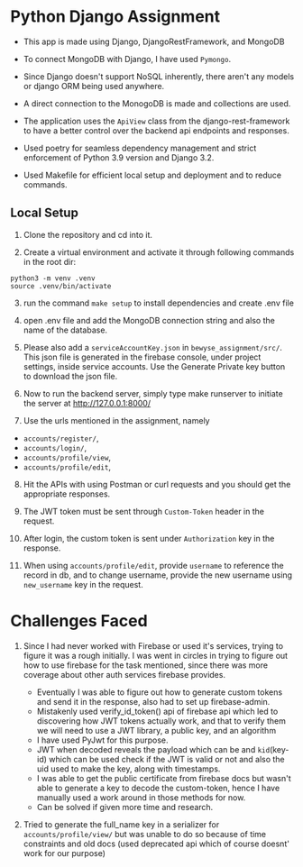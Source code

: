 # Python Django Assignment

- This app is made using Django, DjangoRestFramework, and MongoDB

- To connect MongoDB with Django, I have used `Pymongo`.

- Since Django doesn't support NoSQL inherently, there aren't any models or django ORM being used anywhere.

- A direct connection to the MonogoDB is made and collections are used.

- The application uses the `ApiView` class from the django-rest-framework to have a better control over the backend api endpoints and responses.

- Used poetry for seamless dependency management and strict enforcement of Python 3.9 version and Django 3.2.

- Used Makefile for efficient local setup and deployment and to reduce commands.
## Local Setup

1) Clone the repository and cd into it.

2) Create a virtual environment and activate it through following commands in the root dir:
```
python3 -m venv .venv
source .venv/bin/activate
```
3) run the command `make setup` to install dependencies and create .env file

4) open .env file and add the MongoDB connection string and also the name of the database.

5) Please also add a `serviceAccountKey.json` in `bewyse_assignment/src/`. This json file is generated in the firebase console, under project settings, inside service accounts. Use the Generate Private key button to download the json file.

6) Now to run the backend server, simply type make runserver to initiate the server at http://127.0.0.1:8000/

7) Use the urls mentioned in the assignment, namely
 - `accounts/register/`,
 - `accounts/login/`,
 - `accounts/profile/view`,
 - `accounts/profile/edit`,

 8) Hit the APIs with using Postman or curl requests and you should get the appropriate responses.

 9) The JWT token must be sent through `Custom-Token` header in the request.

 10) After login, the custom token is sent under `Authorization` key in the response.

 11) When using `accounts/profile/edit`, provide `username` to reference the record in db, and to change username, provide the new username using `new_username` key in the request.


# Challenges Faced

1) Since I had never worked with Firebase or used it's services, trying to figure it was a rough initially. I was went in circles in trying to figure out how to use firebase for the task mentioned, since there was more coverage about other auth services firebase provides.

    - Eventually I was able to figure out how to generate custom tokens and send it in the response, also had to set up firebase-admin.
    - Mistakenly used verify_id_token() api of firebase api which led to discovering how JWT tokens actually work, and that to verify them we will need to use a JWT library, a public key, and an algorithm
    - I have used PyJwt for this purpose.
    - JWT when decoded reveals the payload which can be and `kid`(key-id) which can be used check if the JWT is valid or not and also the uid used to make the key, along with timestamps.
    - I was able to get the public certificate from firebase docs but wasn't able to generate a key to decode the custom-token, hence I have manually used a work around in those methods for now.
    - Can be solved if given more time and research.

2) Tried to generate the full_name key in a serializer for `accounts/profile/view/` but was unable to do so because of time constraints and old docs (used deprecated api which of course doesnt' work for our purpose)

